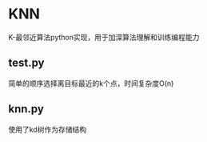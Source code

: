 # KNN
K-最邻近算法python实现，用于加深算法理解和训练编程能力

## test.py
简单的顺序选择离目标最近的k个点，时间复杂度O(n)

## knn.py
使用了kd树作为存储结构
